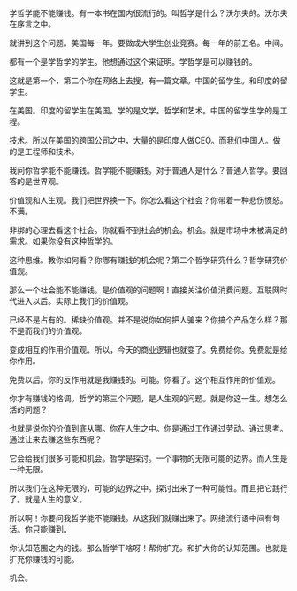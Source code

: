 学哲学能不能赚钱。有一本书在国内很流行的。叫哲学是什么？沃尔夫的。沃尔夫在序言之中。

就讲到这个问题。美国每一年。要做成大学生创业竞赛。每一年的前五名。中间。

都有一个是学哲学的学生。他想通过这个来证明。学哲学是可以赚钱的。

这就是第一个，第二个你在网络上去搜，有一篇文章。中国的留学生。和印度的留学生。

在美国。印度的留学生在美国。学的是文学。哲学和艺术。中国的留学生学的是工程。

技术。所以在美国的跨国公司之中，大量的是印度人做CEO。而我们中国人。做的是工程师和技术。

我问你哲学能不能赚钱。哲学能不能赚钱。对于普通人是什么？普通人哲学。要回答的是世界观。

价值观和人生观。我们把世界换一下。你怎么看这个社会？你带着一种悲伤愤怒。不满。

非绑的心理去看这个社会。你就看不到社会的机会。机会。就是市场中未被满足的需求。如果你没有这种哲学的。

这种思维。教你如何看？你哪有赚钱的机会呢？第二个哲学研究什么？哲学研究价值观。

那么一个社会能不能赚钱。是价值观的问题啊！直接关注价值消费问题。互联网时代进入以后。实际上我们的价值观。

已经不是占有的。稀缺价值观。并不是说你如何把人骗来？你搞个产品怎么样？那不是而我们的价值观。

变成相互的作用价值观。所以，今天的商业逻辑也就变了。免费给你。免费就是给你作用。

免费以后。你的反作用就是我赚钱的。可能。你看了。这个相互作用的价值观。

你才有赚钱的格调。哲学的第三个问题，是人生观的问题。就是你这一生。想怎么活的问题？

也就是说你的价值到底从哪。你在人生之中。你是通过工作通过劳动。通过思考。通过让来去赚这些东西呢？

它会给我们很多可能和机会。哲学是探讨。一个事物的无限可能的边界。而人生是一种无限。

所以我们在这种无限的，可能的边界之中。探讨出来了一种可能性。而且把它践行了。就是人生的意义。

所以啊！你要问我哲学能不能赚钱。从这我们就赚出来了。网络流行语中间有句话。你只能赚到。

你认知范围之内的钱。那么哲学干啥呀！帮你扩充。和扩大你的认知范围。也就是扩充你赚钱的可能。

机会。